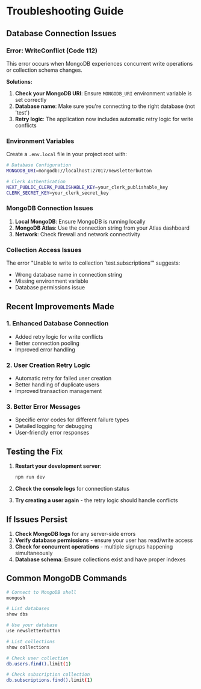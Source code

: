 # Troubleshooting Guide

## Database Connection Issues

### Error: WriteConflict (Code 112)
This error occurs when MongoDB experiences concurrent write operations or collection schema changes.

**Solutions:**
1. **Check your MongoDB URI**: Ensure `MONGODB_URI` environment variable is set correctly
2. **Database name**: Make sure you're connecting to the right database (not 'test')
3. **Retry logic**: The application now includes automatic retry logic for write conflicts

### Environment Variables
Create a `.env.local` file in your project root with:

```bash
# Database Configuration
MONGODB_URI=mongodb://localhost:27017/newsletterbutton

# Clerk Authentication
NEXT_PUBLIC_CLERK_PUBLISHABLE_KEY=your_clerk_publishable_key
CLERK_SECRET_KEY=your_clerk_secret_key
```

### MongoDB Connection Issues
1. **Local MongoDB**: Ensure MongoDB is running locally
2. **MongoDB Atlas**: Use the connection string from your Atlas dashboard
3. **Network**: Check firewall and network connectivity

### Collection Access Issues
The error "Unable to write to collection 'test.subscriptions'" suggests:
- Wrong database name in connection string
- Missing environment variable
- Database permissions issue

## Recent Improvements Made

### 1. Enhanced Database Connection
- Added retry logic for write conflicts
- Better connection pooling
- Improved error handling

### 2. User Creation Retry Logic
- Automatic retry for failed user creation
- Better handling of duplicate users
- Improved transaction management

### 3. Better Error Messages
- Specific error codes for different failure types
- Detailed logging for debugging
- User-friendly error responses

## Testing the Fix

1. **Restart your development server**:
   ```bash
   npm run dev
   ```

2. **Check the console logs** for connection status

3. **Try creating a user again** - the retry logic should handle conflicts

## If Issues Persist

1. **Check MongoDB logs** for any server-side errors
2. **Verify database permissions** - ensure your user has read/write access
3. **Check for concurrent operations** - multiple signups happening simultaneously
4. **Database schema**: Ensure collections exist and have proper indexes

## Common MongoDB Commands

```bash
# Connect to MongoDB shell
mongosh

# List databases
show dbs

# Use your database
use newsletterbutton

# List collections
show collections

# Check user collection
db.users.find().limit(1)

# Check subscription collection
db.subscriptions.find().limit(1)
```
